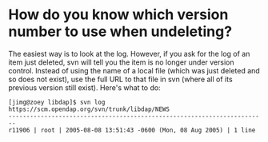 # How do you know which version number to use when undeleting?

The easiest way is to look at the log. However, if you ask for the log of an item just deleted, svn will tell you the item is no longer under version control. Instead of using the name of a local file (which was just deleted and so does not exist), use the full URL to that file in svn (where all of its previous version still exist). Here's what to do:


    [jimg@zoey libdap]$ svn log  https://scm.opendap.org/svn/trunk/libdap/NEWS
    ------------------------------------------------------------------------
    r11906 | root | 2005-08-08 13:51:43 -0600 (Mon, 08 Aug 2005) | 1 line